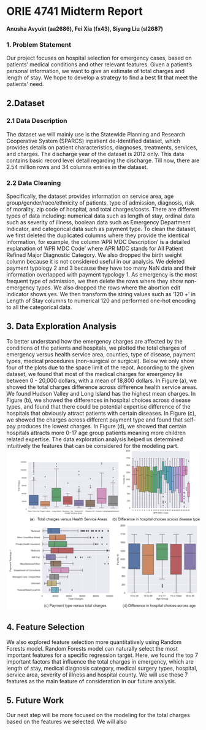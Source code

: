 # ORIE 4741 Midterm Report
#### Anusha Avyukt (aa2686), Fei Xia (fx43), Siyang Liu (sl2687)
### 1. Problem Statement
Our project focuses on hospital selection for emergency cases, based on patients’ medical conditions and other relevant features. Given a patient’s personal information, we want to give an estimate of total charges and length of stay. We hope to develop a strategy to find a best fit that meet the patients’ need.
## 2.Dataset
### 2.1 Data Description
The dataset we will mainly use is the Statewide Planning and Research Cooperative System (SPARCS) inpatient de-Identified dataset, which provides details on patient characteristics, diagnoses, treatments, services, and charges. The discharge year of the dataset is 2012 only. This data contains basic record level detail regarding the discharge. Till now, there are 2.54 million rows and 34 columns entries in the dataset. 
### 2.2 Data Cleaning
Specifically, the dataset provides information on service area, age group/gender/race/ethnicity of patients, type of admission, diagnosis, risk of morality, zip code of hospital, and total charges/costs. There are different types of data including: numerical data such as length of stay,  ordinal data such as severity of illness, boolean data such as Emergency Department Indicator, and categorical data such as payment type. To clean the dataset, we first deleted the duplicated columns where they provide the identical information, for example, the column ‘APR MDC Description’ is a detailed explanation of ‘APR MDC Code’ where APR MDC stands for All Patient Refined Major Diagnostic Category. We also dropped the birth weight column because it is not considered useful in our analysis. We deleted payment typology 2 and 3 because they have too many NaN data and their information overlapped with payment typology 1. As emergency is the most frequent type of admission, we then delete the rows where they show non-emergency types.  We also dropped the rows where the abortion edit indicator shows yes. We then transform the string values such as ‘120 +’ in Length of Stay columns to numerical 120 and performed one-hot encoding to all the categorical data.

## 3. Data Exploration Analysis
To better understand how the emergency charges are affected by the conditions of the patients and hospitals, we plotted the total charges of emergency versus health service area, counties, type of disease, payment types, medical procedures (non-surgical or surgical). Below we only show four of the plots due to the space limit of the repot. According to the given dataset, we found that most of the medical charges for emergency lie between 0 - 20,000 dollars, with a mean of 18,800 dollars. In Figure (a), we showed the total charges difference across difference health service areas. We found Hudson Valley and Long Island has the highest mean charges. In Figure (b), we showed the differences in hospital choices across disease types, and found that there could be potential expertise difference of the hospitals that obviously attract patients with certain diseases. In Figure (c), we showed the charges across different payment type and found that self-pay produces the lowest charges. In Figure (d), we showed that certain hospitals attracts more 0-17 age group patients meaning more children related expertise. The data exploration analysis helped us determined intuitively the features that can be considered for the modeling part.
![](Figure.png)


## 4. Feature Selection
We also explored feature selection more quantitatively using Random Forests model. Random Forests model can naturally select the most important features for a specific regression target. Here, we found the top 7 important factors that influence the total charges in emergency, which are length of stay, medical diagnosis category, medical surgery types, hospital, service area, severity of illness and hospital county. We will use these 7 features as the main feature of consideration in our future analysis.


## 5. Future Work
Our next step will be more focused on the modeling for the total charges based on the features we selected. We will also
